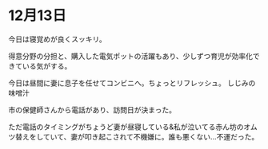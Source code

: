 # 12月13日

今日は寝覚めが良くスッキリ。

得意分野の分担と、購入した電気ポットの活躍もあり、少しずつ育児が効率化できている気がする。

今日は昼間に妻に息子を任せてコンビニへ。ちょっとリフレッシュ。
しじみの味噌汁

市の保健師さんから電話があり、訪問日が決まった。

ただ電話のタイミングがちょうど妻が昼寝している&私が泣いてる赤ん坊のオムツ替えをしていて、妻が叩き起こされて不機嫌に。誰も悪くない…不運だった。


